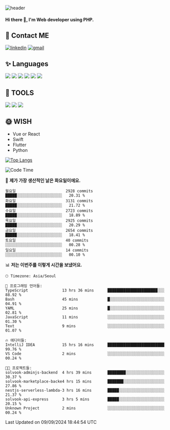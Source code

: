 ![header](https://capsule-render.vercel.app/api?type=waving&color=auto&height=300&section=header&text=Elin&fontSize=90&animation=twinkling)

#### Hi there 👋, I'm <b>Web developer</b> using PHP. ####

<!--
- 🔭 I’m currently working on Uniwill
- 🌱 I’m currently learning Vue or React or Python.
-->

<!---#### I am PHP developer --->

## 💌 Contact ME ###
[<img src='https://img.shields.io/badge/-EunjiKo-%230A66C2?style=flat-square&logo=LinkedIn&logoColor=white' alt='linkedin'>](https://www.linkedin.com/in/https://www.linkedin.com/in/eunji-ko-00a907164//)  [<img src='https://img.shields.io/badge/-einee214%40gmail.com-%23EA4335?style=flat-square&logo=Gmail&logoColor=white' alt='gmail'>](einee214@gmail.com)  


## ✨ Languages
<img src='https://img.shields.io/badge/-PHP-%23777BB4?style=for-the-badge&logo=PHP&logoColor=white'> <img src='https://img.shields.io/badge/-Laravel-%23FF2D20?style=for-the-badge&logo=Laravel&logoColor=white'> <img src='https://img.shields.io/badge/Jquery-%230769AD?style=for-the-badge&logo=Jquery&logoColor=white'> <img src='https://img.shields.io/badge/CSS3-%231572B6?style=for-the-badge&logo=CSS3&logoColor=white'> <img src='https://img.shields.io/badge/Bootstrap-%237952B3?style=for-the-badge&logo=Bootstrap&logoColor=white' > <img src='https://img.shields.io/badge/MySQL-%234479A1?style=for-the-badge&logo=MySQL&logoColor=white' >

## 🌷 TOOLS
<img src='https://img.shields.io/badge/PHPSTORM-%23000000?style=for-the-badge&logo=PhpStorm&logoColor=white' > <img src='https://img.shields.io/badge/GitLab-%23FCA121?style=for-the-badge&logo=GitLab&logoColor=white' > <img src='https://img.shields.io/badge/GitHub-%23181717?style=for-the-badge&logo=GitHub&logoColor=white'>


## 🌞 WISH
- Vue or React
- Swift
- Flutter
- Python


[![Top Langs](https://github-readme-stats.vercel.app/api/top-langs/?username=ein214&layout=compact)](https://github.com/anuraghazra/github-readme-stats)

<!--START_SECTION:waka-->
![Code Time](http://img.shields.io/badge/Code%20Time-3%2C755%20hrs%2052%20mins-blue)

📅 **제가 가장 생산적인 날은 화요일이에요.** 

```text
월요일                      2928 commits        █████░░░░░░░░░░░░░░░░░░░░   20.31 % 
화요일                      3131 commits        █████░░░░░░░░░░░░░░░░░░░░   21.72 % 
수요일                      2723 commits        █████░░░░░░░░░░░░░░░░░░░░   18.89 % 
목요일                      2925 commits        █████░░░░░░░░░░░░░░░░░░░░   20.29 % 
금요일                      2654 commits        █████░░░░░░░░░░░░░░░░░░░░   18.41 % 
토요일                      40 commits          ░░░░░░░░░░░░░░░░░░░░░░░░░   00.28 % 
일요일                      14 commits          ░░░░░░░░░░░░░░░░░░░░░░░░░   00.10 % 
```


📊 **저는 이번주를 이렇게 시간을 보냈어요.** 

```text
🕑︎ Timezone: Asia/Seoul

💬 프로그래밍 언어들: 
TypeScript               13 hrs 36 mins      ██████████████████████░░░   88.92 % 
Bash                     45 mins             █░░░░░░░░░░░░░░░░░░░░░░░░   04.91 % 
YAML                     25 mins             █░░░░░░░░░░░░░░░░░░░░░░░░   02.81 % 
JavaScript               11 mins             ░░░░░░░░░░░░░░░░░░░░░░░░░   01.30 % 
Text                     9 mins              ░░░░░░░░░░░░░░░░░░░░░░░░░   01.07 % 

🔥 에디터들: 
IntelliJ IDEA            15 hrs 16 mins      █████████████████████████   99.76 % 
VS Code                  2 mins              ░░░░░░░░░░░░░░░░░░░░░░░░░   00.24 % 

🐱‍💻 프로젝트들: 
solvook-adminjs-backend  4 hrs 39 mins       ████████░░░░░░░░░░░░░░░░░   30.37 % 
solvook-marketplace-backe4 hrs 15 mins       ███████░░░░░░░░░░░░░░░░░░   27.86 % 
nestjs-serverless-lambda-3 hrs 16 mins       █████░░░░░░░░░░░░░░░░░░░░   21.37 % 
solvook-api-express      3 hrs 5 mins        █████░░░░░░░░░░░░░░░░░░░░   20.15 % 
Unknown Project          2 mins              ░░░░░░░░░░░░░░░░░░░░░░░░░   00.24 % 
```


 Last Updated on 09/09/2024 18:44:54 UTC
<!--END_SECTION:waka-->

<!---![GitHub stats](https://github-readme-stats.vercel.app/api?username=ein214&show_icons=true&theme=dracula)  --->



